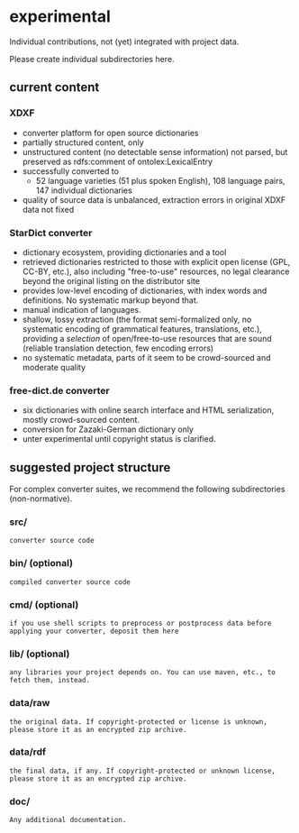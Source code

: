 # experimental

Individual contributions, not (yet) integrated with project data.

Please create individual subdirectories here.

## current content

### XDXF
 - converter platform for open source dictionaries
 - partially structured content, only
 - unstructured content (no detectable sense information) not parsed, but preserved as rdfs:comment of ontolex:LexicalEntry
 - successfully converted to 
	 - 52 language varieties (51 plus spoken English), 108 language pairs, 147 individual dictionaries
 - quality of source data is unbalanced, extraction errors in original XDXF data not fixed
 
### StarDict converter
 - dictionary ecosystem, providing dictionaries and a tool
 - retrieved dictionaries restricted to those with explicit open license (GPL, CC-BY, etc.), also including "free-to-use" resources, no legal clearance beyond the original listing on the distributor site
 - provides low-level encoding of dictionaries, with index words and definitions. No systematic markup beyond that.
 - manual indication of languages.
 - shallow, lossy extraction (the format semi-formalized only, no systematic encoding of grammatical features, translations, etc.), 
   providing a *selection* of open/free-to-use resources that are sound (reliable translation detection, few encoding errors)
 - no systematic metadata, parts of it seem to be crowd-sourced and moderate quality

### free-dict.de converter
 - six dictionaries with online search interface and HTML serialization, mostly crowd-sourced content.
 - conversion for Zazaki-German dictionary only
 - unter experimental until copyright status is clarified.
 
## suggested project structure

For complex converter suites, we recommend the following subdirectories (non-normative).

### src/
	converter source code

### bin/ (optional)
	compiled converter source code
	
### cmd/ (optional)
	if you use shell scripts to preprocess or postprocess data before applying your converter, deposit them here
	
### lib/ (optional)
	any libraries your project depends on. You can use maven, etc., to fetch them, instead.

### data/raw
	the original data. If copyright-protected or license is unknown, please store it as an encrypted zip archive.
	
### data/rdf
	the final data, if any. If copyright-protected or unknown license, please store it as an encrypted zip archive.
	
### doc/
	Any additional documentation.